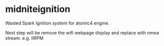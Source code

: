 # midniteignition
Wasted Spark Ignition system for atomic4 engine.

Next step will be remove the wifi webpage display and replace with nmea stream. e.g. IIRPM
